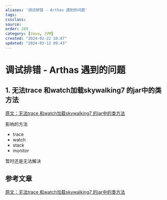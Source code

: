 ```yaml
---
aliases: '调试排错 - Arthas 遇到的问题'
tags: 
cssclass:
source:
order: 289
category: [Java, JVM]
created: "2024-02-22 10:47"
updated: "2024-03-12 09:43"
---
```


# 调试排错 - Arthas 遇到的问题

## 1. 无法trace 和watch加载skywalking7 的jar中的类方法

[原文：无法trace 和watch加载skywalking7 的jar中的类方法](https://github.com/alibaba/arthas/issues/1141)

影响的方法

- trace
- watch
- stack
- monitor

暂时还是无法解决

## 参考文章

[原文：无法trace 和watch加载skywalking7 的jar中的类方法](https://github.com/alibaba/arthas/issues/1141)

